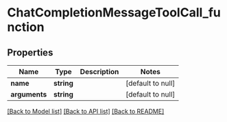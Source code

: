 # ChatCompletionMessageToolCall_function

## Properties
Name | Type | Description | Notes
------------ | ------------- | ------------- | -------------
**name** | **string** |  | [default to null]
**arguments** | **string** |  | [default to null]

[[Back to Model list]](../README.md#documentation-for-models) [[Back to API list]](../README.md#documentation-for-api-endpoints) [[Back to README]](../README.md)



